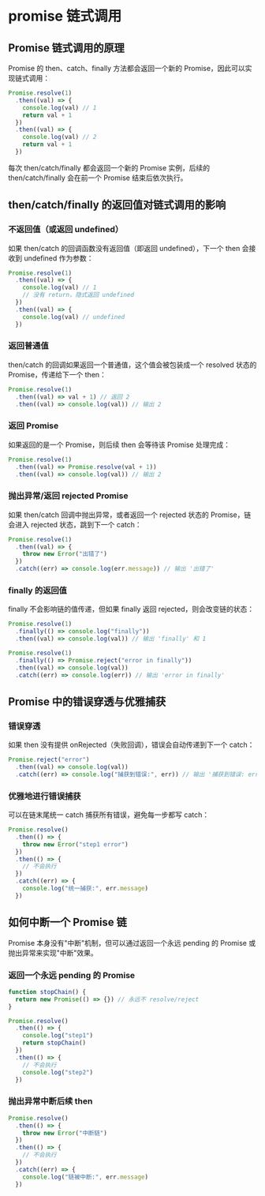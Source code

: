 # promise 链式调用

## Promise 链式调用的原理

Promise 的 then、catch、finally 方法都会返回一个新的 Promise，因此可以实现链式调用：

```js
Promise.resolve(1)
  .then((val) => {
    console.log(val) // 1
    return val + 1
  })
  .then((val) => {
    console.log(val) // 2
    return val + 1
  })
```

每次 then/catch/finally 都会返回一个新的 Promise 实例，后续的 then/catch/finally 会在前一个 Promise 结束后依次执行。

## then/catch/finally 的返回值对链式调用的影响

### 不返回值（或返回 undefined）

如果 then/catch 的回调函数没有返回值（即返回 undefined），下一个 then 会接收到 undefined 作为参数：

```js
Promise.resolve(1)
  .then((val) => {
    console.log(val) // 1
    // 没有 return，隐式返回 undefined
  })
  .then((val) => {
    console.log(val) // undefined
  })
```

### 返回普通值

then/catch 的回调如果返回一个普通值，这个值会被包装成一个 resolved 状态的 Promise，传递给下一个 then：

```js
Promise.resolve(1)
  .then((val) => val + 1) // 返回 2
  .then((val) => console.log(val)) // 输出 2
```

### 返回 Promise

如果返回的是一个 Promise，则后续 then 会等待该 Promise 处理完成：

```js
Promise.resolve(1)
  .then((val) => Promise.resolve(val + 1))
  .then((val) => console.log(val)) // 输出 2
```

### 抛出异常/返回 rejected Promise

如果 then/catch 回调中抛出异常，或者返回一个 rejected 状态的 Promise，链会进入 rejected 状态，跳到下一个 catch：

```js
Promise.resolve(1)
  .then((val) => {
    throw new Error("出错了")
  })
  .catch((err) => console.log(err.message)) // 输出 '出错了'
```

### finally 的返回值

finally 不会影响链的值传递，但如果 finally 返回 rejected，则会改变链的状态：

```js
Promise.resolve(1)
  .finally(() => console.log("finally"))
  .then((val) => console.log(val)) // 输出 'finally' 和 1

Promise.resolve(1)
  .finally(() => Promise.reject("error in finally"))
  .then((val) => console.log(val))
  .catch((err) => console.log(err)) // 输出 'error in finally'
```

## Promise 中的错误穿透与优雅捕获

### 错误穿透

如果 then 没有提供 onRejected（失败回调），错误会自动传递到下一个 catch：

```js
Promise.reject("error")
  .then((val) => console.log(val))
  .catch((err) => console.log("捕获到错误:", err)) // 输出 '捕获到错误: error'
```

### 优雅地进行错误捕获

可以在链末尾统一 catch 捕获所有错误，避免每一步都写 catch：

```js
Promise.resolve()
  .then(() => {
    throw new Error("step1 error")
  })
  .then(() => {
    // 不会执行
  })
  .catch((err) => {
    console.log("统一捕获:", err.message)
  })
```

## 如何中断一个 Promise 链

Promise 本身没有"中断"机制，但可以通过返回一个永远 pending 的 Promise 或抛出异常来实现"中断"效果。

### 返回一个永远 pending 的 Promise

```js
function stopChain() {
  return new Promise(() => {}) // 永远不 resolve/reject
}

Promise.resolve()
  .then(() => {
    console.log("step1")
    return stopChain()
  })
  .then(() => {
    // 不会执行
    console.log("step2")
  })
```

### 抛出异常中断后续 then

```js
Promise.resolve()
  .then(() => {
    throw new Error("中断链")
  })
  .then(() => {
    // 不会执行
  })
  .catch((err) => {
    console.log("链被中断:", err.message)
  })
```
